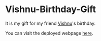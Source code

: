 # Vishnu-Birthday-Gift

It is my gift for my friend [Vishnu](https://github.com/ZENODIUM)'s birthday.

You can visit the deployed webpage [here](https://vigneshp-03.github.io/Vishnu-Birthday-Gift).
